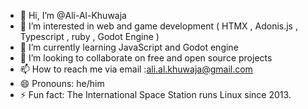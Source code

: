 - 👋 Hi, I’m @Ali-Al-Khuwaja
- 👀 I’m interested in web and game development ( HTMX , Adonis.js , Typescript , ruby , Godot Engine )
- 🌱 I’m currently learning JavaScript and Godot engine
- 💞️ I’m looking to collaborate on free and open source projects
- 📫 How to reach me via email :ali.al.khuwaja@gmail.com
- 😄 Pronouns: he/him
- ⚡ Fun fact: The International Space Station runs Linux since 2013.

<!---
Ali-Al-Khuwaja/Ali-Al-Khuwaja is a ✨ special ✨ repository because its `README.md` (this file) appears on your GitHub profile.
You can click the Preview link to take a look at your changes.
--->
